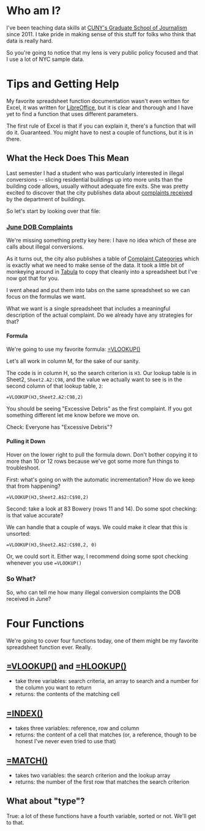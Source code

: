 # Who am I?

 I've been teaching data skills at [CUNY's Graduate School of Journalism](http:/www.journalism.cuny.edu/) since 2011. I take pride in making sense of this stuff for folks who think that data is really hard.

So you're going to notice that my lens is very public policy focused and that I use a lot of NYC sample data.

# Tips and Getting Help

My favorite spreadsheet function documentation wasn't even written for Excel, it was written for [LibreOffice](https://help.libreheoffice.org/Calc/Spreadsheet_Functions), but it is clear and thorough and I have yet to find a function that uses different parameters.

The first rule of Excel is that if you can explain it, there's a function that will do it. Guaranteed. You might have to nest a couple of functions, but it is in there.

## What the Heck Does This Mean

Last semester I had a student who was particularly interested in illegal conversions -- slicing residential buildings up into more units than the building code allows, usually without adequate fire exits. She was pretty excited to discover that the city publishes data about [complaints received](http://www.nyc.gov/html/dob/html/codes_and_reference_materials/foilmonthly.shtml#complaint) by the department of buildings.

So let's start by looking over that file:

### [June DOB Complaints](https://github.com/amandabee/workshops/blob/master/2015/VLookup/complaints_062015.xls)

We're missing something pretty key here: I have no idea which of these are calls about illegal conversions.

As it turns out, the city also publishes a table of [Complaint Categories](http://www.nyc.gov/html/dob/downloads/pdf/complaint_category.pdf) which is exactly what we need to make sense of the data. It took a little bit of monkeying around in [Tabula](http://tabula.technology/) to copy that cleanly into a spreadsheet but I've now got that for you.

I went ahead and put them into tabs on the same spreadsheet so we can focus on the formulas we want.

What we want is a single spreadsheet that includes a meaningful description of the actual complaint. Do we already have any strategies for that?

#### Formula

We're going to use my favorite formula: [=VLOOKUP()](https://help.libreoffice.org/Calc/Spreadsheet_Functions#VLOOKUP)

Let's all work in column M, for the sake of our sanity.

The code is in column H, so the search criterion is `H3`. Our lookup table is in Sheet2, `Sheet2.A2:C98`, and the value we actually want to see is in the second column of that lookup table, `2`:

`=VLOOKUP(H3,Sheet2.A2:C98,2)`

You should be seeing "Excessive Debris" as the first complaint. If you got something different let me know before we move on.

Check: Everyone has "Excessive Debris"?

#### Pulling it Down

Hover on the lower right to pull the formula down. Don't bother copying it to more than 10 or 12 rows because we've got some more fun things to troubleshoot.

First: what's going on with the automatic incrementation? How do we keep that from happening?

`=VLOOKUP(H3,Sheet2.A$2:C$98,2)`

Second: take a look at 83 Bowery (rows 11 and 14). Do some spot checking: is that value accurate?

We can handle that a couple of ways. We could make it clear that this is unsorted:

`=VLOOKUP(H3,Sheet2.A$2:C$98,2, 0)`

Or, we could sort it. Either way, I recommend doing some spot checking whenever you use `=VLOOKUP()`

### So What?
So, who can tell me how many illegal conversion complaints the DOB received in June?


# Four Functions

We're going to cover four functions today, one of them might be my favorite spreadsheet function ever. Really.

## [=VLOOKUP()](https://help.libreoffice.org/Calc/Spreadsheet_Functions#VLOOKUP) and  [=HLOOKUP()](https://help.libreoffice.org/Calc/Spreadsheet_Functions#HLOOKUP)

+ take three variables: search criteria, an array to search and a number for the column you want to return
+ returns: the contents of the matching cell

## [=INDEX()](https://help.libreoffice.org/Calc/Spreadsheet_Functions#INDEX)

+ takes three variables: reference, row and column
+ returns: the content of a cell that matches (or, a reference, though to be honest I've never even tried to use that)


## [=MATCH()](https://help.libreoffice.org/Calc/Spreadsheet_Functions#MATCH)

+ takes two variables: the search criterion and the lookup array
+ returns: the number of the first row that matches the search criterion

## What about "type"?
True: a lot of these functions have a fourth variable, sorted or not. We'll get to that.
